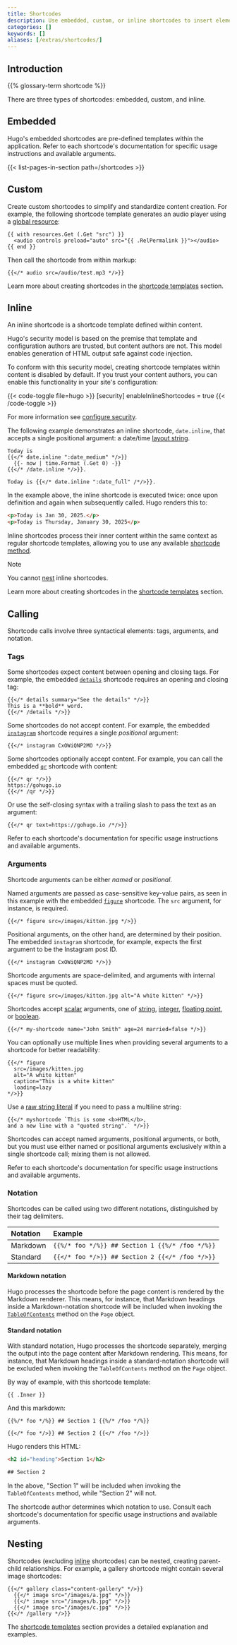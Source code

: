 ```yaml
---
title: Shortcodes
description: Use embedded, custom, or inline shortcodes to insert elements such as videos, images, and social media embeds into your content.
categories: []
keywords: []
aliases: [/extras/shortcodes/]
---
```


## Introduction

{{% glossary-term shortcode %}}

There are three types of shortcodes: embedded, custom, and inline.

## Embedded

Hugo's embedded shortcodes are pre-defined templates within the application. Refer to each shortcode's documentation for specific usage instructions and available arguments.

{{< list-pages-in-section path=/shortcodes >}}

## Custom

Create custom shortcodes to simplify and standardize content creation. For example, the following shortcode template generates an audio player using a [global resource](g):

```go-html-template {file="layouts/shortcodes/audio.html"}
{{ with resources.Get (.Get "src") }}
  <audio controls preload="auto" src="{{ .RelPermalink }}"></audio>
{{ end }}
```

Then call the shortcode from within markup:

```text {file="content/example.md"}
{{</* audio src=/audio/test.mp3 */>}}
```

Learn more about creating shortcodes in the [shortcode templates] section.

## Inline

An inline shortcode is a shortcode template defined within content.

Hugo's security model is based on the premise that template and configuration authors are trusted, but content authors are not. This model enables generation of HTML output safe against code injection.

To conform with this security model, creating shortcode templates within content is disabled by default. If you trust your content authors, you can enable this functionality in your site's configuration:

{{< code-toggle file=hugo >}}
[security]
enableInlineShortcodes = true
{{< /code-toggle >}}

For more information see [configure security](/configuration/security).

The following example demonstrates an inline shortcode, `date.inline`, that accepts a single positional argument: a date/time [layout string].

```text {file="content/example.md"}
Today is
{{</* date.inline ":date_medium" */>}}
  {{- now | time.Format (.Get 0) -}}
{{</* /date.inline */>}}.

Today is {{</* date.inline ":date_full" /*/>}}.
```

In the example above, the inline shortcode is executed twice: once upon definition and again when subsequently called. Hugo renders this to:

```html
<p>Today is Jan 30, 2025.</p>
<p>Today is Thursday, January 30, 2025</p>
```

Inline shortcodes process their inner content within the same context as regular shortcode templates, allowing you to use any available [shortcode method].

> [!note]
> You cannot [nest](#nesting) inline shortcodes.

Learn more about creating shortcodes in the [shortcode templates] section.

## Calling

Shortcode calls involve three syntactical elements: tags, arguments, and notation.

### Tags

Some shortcodes expect content between opening and closing tags. For example, the embedded [`details`] shortcode requires an opening and closing tag:

```text
{{</* details summary="See the details" */>}}
This is a **bold** word.
{{</* /details */>}}
```

Some shortcodes do not accept content. For example, the embedded [`instagram`] shortcode requires a single _positional_ argument:

```text
{{</* instagram CxOWiQNP2MO */>}}
```

Some shortcodes optionally accept content. For example, you can call the embedded [`qr`] shortcode with content:

```text
{{</* qr */>}}
https://gohugo.io
{{</* /qr */>}}
```

Or use the self-closing syntax with a trailing slash to pass the text as an argument:

```text
{{</* qr text=https://gohugo.io /*/>}}
```

Refer to each shortcode's documentation for specific usage instructions and available arguments.

### Arguments

Shortcode arguments can be either _named_ or _positional_.

Named arguments are passed as case-sensitive key-value pairs, as seen in this example with the embedded [`figure`] shortcode. The `src` argument, for instance, is required.

```text
{{</* figure src=/images/kitten.jpg */>}}
```

Positional arguments, on the other hand, are determined by their position. The embedded `instagram` shortcode, for example, expects the first argument to be the Instagram post ID.

```text
{{</* instagram CxOWiQNP2MO */>}}
```

Shortcode arguments are space-delimited, and arguments with internal spaces must be quoted.

```text
{{</* figure src=/images/kitten.jpg alt="A white kitten" */>}}
```

Shortcodes accept [scalar](g) arguments, one of [string](g), [integer](g), [floating point](g), or [boolean](g).

```text
{{</* my-shortcode name="John Smith" age=24 married=false */>}}
```

You can optionally use multiple lines when providing several arguments to a shortcode for better readability:

```text
{{</* figure
  src=/images/kitten.jpg
  alt="A white kitten"
  caption="This is a white kitten"
  loading=lazy
*/>}}
```

Use a [raw string literal](g) if you need to pass a multiline string:

```text
{{</* myshortcode `This is some <b>HTML</b>,
and a new line with a "quoted string".` */>}}
```

Shortcodes can accept named arguments, positional arguments, or both, but you must use either named or positional arguments exclusively within a single shortcode call; mixing them is not allowed.

Refer to each shortcode's documentation for specific usage instructions and available arguments.

### Notation

Shortcodes can be called using two different notations, distinguished by their tag delimiters.

Notation|Example
:--|:--
Markdown|`{{%/* foo */%}} ## Section 1 {{%/* /foo */%}}`
Standard|`{{</* foo */>}} ## Section 2 {{</* /foo */>}}`

#### Markdown notation

Hugo processes the shortcode before the page content is rendered by the Markdown renderer. This means, for instance, that Markdown headings inside a Markdown-notation shortcode will be included when invoking the [`TableOfContents`] method on the `Page` object.

#### Standard notation

With standard notation, Hugo processes the shortcode separately, merging the output into the page content after Markdown rendering. This means, for instance, that Markdown headings inside a standard-notation shortcode will be excluded when invoking the `TableOfContents` method on the `Page` object.

By way of example, with this shortcode template:

```go-html-template {file="layouts/shortcodes/foo.html"}
{{ .Inner }}
```

And this markdown:

```text {file="content/example.md"}
{{%/* foo */%}} ## Section 1 {{%/* /foo */%}}

{{</* foo */>}} ## Section 2 {{</* /foo */>}}
```

Hugo renders this HTML:

```html
<h2 id="heading">Section 1</h2>

## Section 2
```

In the above, "Section 1" will be included when invoking the `TableOfContents` method, while "Section 2" will not.

The shortcode author determines which notation to use. Consult each shortcode's documentation for specific usage instructions and available arguments.

## Nesting

Shortcodes (excluding [inline](#inline) shortcodes) can be nested, creating parent-child relationships. For example, a gallery shortcode might contain several image shortcodes:

```text {file="content/example.md"}
{{</* gallery class="content-gallery" */>}}
  {{</* image src="/images/a.jpg" */>}}
  {{</* image src="/images/b.jpg" */>}}
  {{</* image src="/images/c.jpg" */>}}
{{</* /gallery */>}}
```

The [shortcode templates][nesting] section provides a detailed explanation and examples.

[`details`]: /shortcodes/details
[`figure`]: /shortcodes/figure
[`instagram`]: /shortcodes/instagram
[`qr`]: /shortcodes/qr
[`TableOfContents`]: /methods/page/tableofcontents/
[layout string]: /functions/time/format/#layout-string
[nesting]: /templates/shortcode/#nesting
[shortcode method]: /templates/shortcode/#methods
[shortcode templates]: /templates/shortcode/
